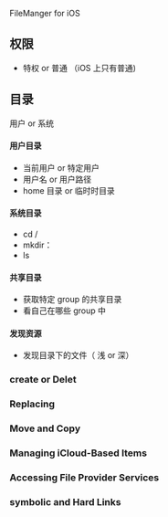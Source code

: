 FileManger for iOS

## 权限

- 特权 or 普通 （iOS 上只有普通)

## 目录

用户 or 系统

#### 用户目录

- 当前用户 or 特定用户
- 用户名 or 用户路径
- home 目录 or 临时时目录

#### 系统目录

- cd /
- mkdir：
- ls

#### 共享目录

- 获取特定 group 的共享目录
- 看自己在哪些 group 中

#### 发现资源

- 发现目录下的文件（ 浅 or 深）

### create or Delet

### Replacing

### Move and Copy

### Managing iCloud-Based Items

### Accessing File Provider Services

### symbolic and Hard Links
